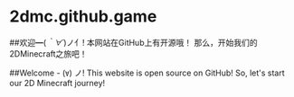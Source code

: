 # 2dmc.github.game
##欢迎━(*｀∀´*)ノ亻!
本网站在GitHub上有开源哦！
那么，开始我们的2DMinecraft之旅吧！


##Welcome - (*`∀`*) ノ! 
This website is open source on GitHub!
So, let's start our 2D Minecraft journey!
